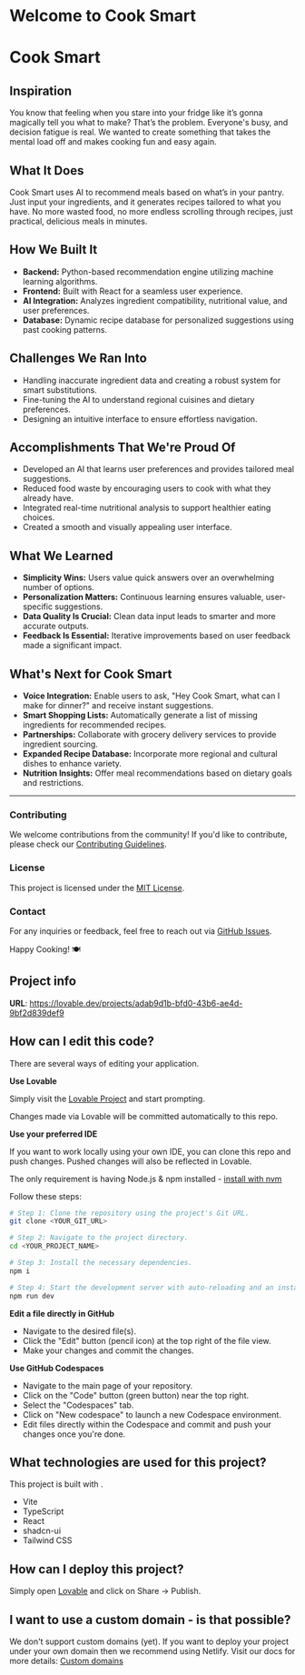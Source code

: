 # Welcome to Cook Smart
# Cook Smart

## Inspiration
You know that feeling when you stare into your fridge like it’s gonna magically tell you what to make? That’s the problem. Everyone's busy, and decision fatigue is real. We wanted to create something that takes the mental load off and makes cooking fun and easy again.

## What It Does
Cook Smart uses AI to recommend meals based on what’s in your pantry. Just input your ingredients, and it generates recipes tailored to what you have. No more wasted food, no more endless scrolling through recipes, just practical, delicious meals in minutes.

## How We Built It
- **Backend:** Python-based recommendation engine utilizing machine learning algorithms.
- **Frontend:** Built with React for a seamless user experience.
- **AI Integration:** Analyzes ingredient compatibility, nutritional value, and user preferences.
- **Database:** Dynamic recipe database for personalized suggestions using past cooking patterns.

## Challenges We Ran Into
- Handling inaccurate ingredient data and creating a robust system for smart substitutions.
- Fine-tuning the AI to understand regional cuisines and dietary preferences.
- Designing an intuitive interface to ensure effortless navigation.

## Accomplishments That We're Proud Of
- Developed an AI that learns user preferences and provides tailored meal suggestions.
- Reduced food waste by encouraging users to cook with what they already have.
- Integrated real-time nutritional analysis to support healthier eating choices.
- Created a smooth and visually appealing user interface.

## What We Learned
- **Simplicity Wins:** Users value quick answers over an overwhelming number of options.
- **Personalization Matters:** Continuous learning ensures valuable, user-specific suggestions.
- **Data Quality Is Crucial:** Clean data input leads to smarter and more accurate outputs.
- **Feedback Is Essential:** Iterative improvements based on user feedback made a significant impact.

## What's Next for Cook Smart
- **Voice Integration:** Enable users to ask, "Hey Cook Smart, what can I make for dinner?" and receive instant suggestions.
- **Smart Shopping Lists:** Automatically generate a list of missing ingredients for recommended recipes.
- **Partnerships:** Collaborate with grocery delivery services to provide ingredient sourcing.
- **Expanded Recipe Database:** Incorporate more regional and cultural dishes to enhance variety.
- **Nutrition Insights:** Offer meal recommendations based on dietary goals and restrictions.

---

### Contributing
We welcome contributions from the community! If you'd like to contribute, please check our [Contributing Guidelines](CONTRIBUTING.md).

### License
This project is licensed under the [MIT License](LICENSE).

### Contact
For any inquiries or feedback, feel free to reach out via [GitHub Issues](https://github.com/your-repo/issues).

Happy Cooking! 🍽️


## Project info

**URL**: https://lovable.dev/projects/adab9d1b-bfd0-43b6-ae4d-9bf2d839def9

## How can I edit this code?

There are several ways of editing your application.

**Use Lovable**

Simply visit the [Lovable Project](https://lovable.dev/projects/adab9d1b-bfd0-43b6-ae4d-9bf2d839def9) and start prompting.

Changes made via Lovable will be committed automatically to this repo.

**Use your preferred IDE**

If you want to work locally using your own IDE, you can clone this repo and push changes. Pushed changes will also be reflected in Lovable.

The only requirement is having Node.js & npm installed - [install with nvm](https://github.com/nvm-sh/nvm#installing-and-updating)

Follow these steps:

```sh
# Step 1: Clone the repository using the project's Git URL.
git clone <YOUR_GIT_URL>

# Step 2: Navigate to the project directory.
cd <YOUR_PROJECT_NAME>

# Step 3: Install the necessary dependencies.
npm i

# Step 4: Start the development server with auto-reloading and an instant preview.
npm run dev
```

**Edit a file directly in GitHub**

- Navigate to the desired file(s).
- Click the "Edit" button (pencil icon) at the top right of the file view.
- Make your changes and commit the changes.

**Use GitHub Codespaces**

- Navigate to the main page of your repository.
- Click on the "Code" button (green button) near the top right.
- Select the "Codespaces" tab.
- Click on "New codespace" to launch a new Codespace environment.
- Edit files directly within the Codespace and commit and push your changes once you're done.

## What technologies are used for this project?

This project is built with .

- Vite
- TypeScript
- React
- shadcn-ui
- Tailwind CSS

## How can I deploy this project?

Simply open [Lovable](https://lovable.dev/projects/adab9d1b-bfd0-43b6-ae4d-9bf2d839def9) and click on Share -> Publish.

## I want to use a custom domain - is that possible?

We don't support custom domains (yet). If you want to deploy your project under your own domain then we recommend using Netlify. Visit our docs for more details: [Custom domains](https://docs.lovable.dev/tips-tricks/custom-domain/)
